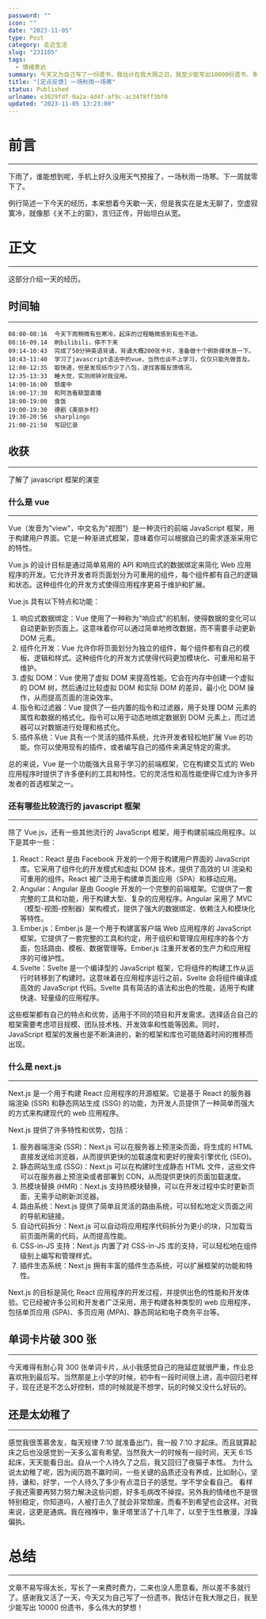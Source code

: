 ```yaml
---
password: ""
icon: ""
date: "2023-11-05"
type: Post
category: 走近生活
slug: "231105"
tags:
  - 情绪表达
summary: 今天又为自己写了一份遗书，我估计在我大限之日，我至少能写出10000份遗书，多么伟大的梦想！
title: "[定点反馈] 一场秋雨一场寒"
status: Published
urlname: e3829fdf-0a2a-4d4f-af9c-ac34f8ff3bf0
updated: "2023-11-05 13:23:00"
---
```


# 前言

---

下雨了，谁能想到呢，手机上好久没用天气预报了，一场秋雨一场寒。下一周就零下了。

例行简述一下今天的经历，本来想着今天歇一天，但是我实在是太无聊了，空虚寂寞冷，就像那《关不上的窗》，言归正传，开始坦白从宽。

# 正文

---

这部分介绍一天的经历。

## 时间轴

---

```text
08:00-08:16  今天下雨稍微有些寒冷，起床的过程略微感到有些不适。
08:16-09.14  刷bilibili，停不下来
09:14-10:43  完成了50分钟英语背诵，背诵大概200张卡片，准备做十个俯卧撑休息一下。
10:43-11:40  学习了javascript语法中的vue，当然也谈不上学习，仅仅只能先做普及。
12:00-12:35  取快递，但是发现纸巾少了八包，遂找客服反馈情况。
12:35-13:33  睡大觉，实测闹钟对我没用。
14:00-16:00  颓废中
16:00-17:30  和阿浩看联盟直播
18:00-19:00  食饭
19:00-19:30  德剧《美丽乡村》
19:30-20:56  sharplingo
21:00-21:50  写回忆录
```

## 收获

---

了解了 javascript 框架的演变

### 什么是 vue

---

Vue（发音为"view"，中文名为"视图"）是一种流行的前端 JavaScript 框架，用于构建用户界面。它是一种渐进式框架，意味着你可以根据自己的需求逐渐采用它的特性。

Vue.js 的设计目标是通过简单易用的 API 和响应式的数据绑定来简化 Web 应用程序的开发。它允许开发者将页面划分为可重用的组件，每个组件都有自己的逻辑和状态。这种组件化的开发方式使得应用程序更易于维护和扩展。

Vue.js 具有以下特点和功能：

1. 响应式数据绑定：Vue 使用了一种称为"响应式"的机制，使得数据的变化可以自动更新到页面上。这意味着你可以通过简单地修改数据，而不需要手动更新 DOM 元素。
2. 组件化开发：Vue 允许你将页面划分为独立的组件，每个组件都有自己的模板、逻辑和样式。这种组件化的开发方式使得代码更加模块化、可重用和易于维护。
3. 虚拟 DOM：Vue 使用了虚拟 DOM 来提高性能。它会在内存中创建一个虚拟的 DOM 树，然后通过比较虚拟 DOM 和实际 DOM 的差异，最小化 DOM 操作，从而提高页面的渲染效率。
4. 指令和过滤器：Vue 提供了一些内置的指令和过滤器，用于处理 DOM 元素的属性和数据的格式化。指令可以用于动态地绑定数据到 DOM 元素上，而过滤器可以对数据进行处理和格式化。
5. 插件系统：Vue 具有一个灵活的插件系统，允许开发者轻松地扩展 Vue 的功能。你可以使用现有的插件，或者编写自己的插件来满足特定的需求。

总的来说，Vue 是一个功能强大且易于学习的前端框架，它在构建交互式的 Web 应用程序时提供了许多便利的工具和特性。它的灵活性和高性能使得它成为许多开发者的首选框架之一。

### 还有哪些比较流行的 javascript 框架

---

除了 Vue.js，还有一些其他流行的 JavaScript 框架，用于构建前端应用程序。以下是其中一些：

1. React：React 是由 Facebook 开发的一个用于构建用户界面的 JavaScript 库。它采用了组件化的开发模式和虚拟 DOM 技术，提供了高效的 UI 渲染和可重用的组件。React 被广泛用于构建单页面应用（SPA）和移动应用。
2. Angular：Angular 是由 Google 开发的一个完整的前端框架。它提供了一套完整的工具和功能，用于构建大型、复杂的应用程序。Angular 采用了 MVC（模型-视图-控制器）架构模式，提供了强大的数据绑定、依赖注入和模块化等特性。
3. Ember.js：Ember.js 是一个用于构建富客户端 Web 应用程序的 JavaScript 框架。它提供了一套完整的工具和约定，用于组织和管理应用程序的各个方面，包括路由、模板、数据管理等。Ember.js 注重开发者的生产力和应用程序的可维护性。
4. Svelte：Svelte 是一个编译型的 JavaScript 框架，它将组件的构建工作从运行时转移到了构建时。这意味着在应用程序运行之前，Svelte 会将组件编译成高效的 JavaScript 代码。Svelte 具有简洁的语法和出色的性能，适用于构建快速、轻量级的应用程序。

这些框架都有自己的特点和优势，适用于不同的项目和开发需求。选择适合自己的框架需要考虑项目规模、团队技术栈、开发效率和性能等因素。同时，JavaScript 框架的发展也是不断演进的，新的框架和库也可能随着时间的推移而出现。

### 什么是 next.js

---

Next.js 是一个用于构建 React 应用程序的开源框架。它是基于 React 的服务器端渲染 (SSR) 和静态网站生成 (SSG) 的功能，为开发人员提供了一种简单而强大的方式来构建现代的 web 应用程序。

Next.js 提供了许多特性和优势，包括：

1. 服务器端渲染 (SSR)：Next.js 可以在服务器上预渲染页面，将生成的 HTML 直接发送给浏览器，从而提供更快的加载速度和更好的搜索引擎优化 (SEO)。
2. 静态网站生成 (SSG)：Next.js 可以在构建时生成静态 HTML 文件，这些文件可以在服务器上预渲染或者部署到 CDN，从而提供更快的页面加载速度。
3. 热模块替换 (HMR)：Next.js 支持热模块替换，可以在开发过程中实时更新页面，无需手动刷新浏览器。
4. 路由系统：Next.js 提供了简单且灵活的路由系统，可以轻松地定义页面之间的导航和链接。
5. 自动代码拆分：Next.js 可以自动将应用程序代码拆分为更小的块，只加载当前页面所需的代码，从而提高性能。
6. CSS-in-JS 支持：Next.js 内置了对 CSS-in-JS 库的支持，可以轻松地在组件级别上编写和管理样式。
7. 插件生态系统：Next.js 拥有丰富的插件生态系统，可以扩展框架的功能和特性。

Next.js 的目标是简化 React 应用程序的开发过程，并提供出色的性能和开发体验。它已经被许多公司和开发者广泛采用，用于构建各种类型的 web 应用程序，包括单页应用 (SPA)、多页应用 (MPA)、静态网站和电子商务平台等。

## 单词卡片破 300 张

---

今天难得有耐心背 300 张单词卡片，从小我感觉自己的拖延症就很严重，作业总喜欢拖到最后写。当然那是上小学的时候，初中有一段时间很上进，高中回归老样子，现在还是不怎么好控制，烦的时候就是不想学，玩的时候又没什么好玩的。

## 还是太幼稚了

---

感觉我很羡慕舍友，每天规律 7:10 就准备出门，我一般 7:10 才起床。而且就算起床之后也没感觉到一天多么富有希望。当然我大一的时候有一段时间，天天 6:15 起床，天天能看日出。自从一个人待久了之后，我又回归了夜猫子本性。
为什么说太幼稚了呢，因为阅历跑不赢时间，一些关键的品质还没有养成，比如耐心，坚持，谦和，好学，一个人待久了多少有点混日子的感觉。学不学全看自己。
看样子我还需要再努力努力解决这些问题，好多毛病改不掉捏。另外我的情绪也不是很特别稳定，你知道吗，人被打击久了就会非常颓废。而看不到希望也会这样。对我来说，这更是通病。我在襁褓中，象牙塔里活了十几年了，以至于生性散漫，浮躁偏执。

# 总结

---

文章不易写得太长，写长了一来费时费力，二来也没人愿意看。所以差不多就行了。感谢我又活了一天，今天又为自己写了一份遗书，我估计在我大限之日，我至少能写出 10000 份遗书，多么伟大的梦想！
